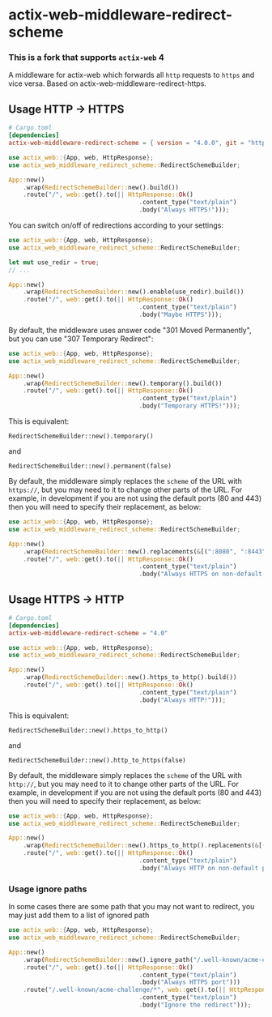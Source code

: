 # actix-web-middleware-redirect-scheme

### This is a fork that supports `actix-web` 4


A middleware for actix-web which forwards all `http` requests to `https` and vice versa. Based on actix-web-middleware-redirect-https.

## Usage HTTP -> HTTPS

```toml
# Cargo.toml
[dependencies]
actix-web-middleware-redirect-scheme = { version = "4.0.0", git = "https://github.com/AOx0/actix-web-middleware-redirect-scheme" }
```

```rust
use actix_web::{App, web, HttpResponse};
use actix_web_middleware_redirect_scheme::RedirectSchemeBuilder;

App::new()
    .wrap(RedirectSchemeBuilder::new().build())
    .route("/", web::get().to(|| HttpResponse::Ok()
                                    .content_type("text/plain")
                                    .body("Always HTTPS!")));
```

You can switch on/off of redirections according to your settings:

```rust
use actix_web::{App, web, HttpResponse};
use actix_web_middleware_redirect_scheme::RedirectSchemeBuilder;

let mut use_redir = true;
// ...

App::new()
    .wrap(RedirectSchemeBuilder::new().enable(use_redir).build())
    .route("/", web::get().to(|| HttpResponse::Ok()
                                    .content_type("text/plain")
                                    .body("Maybe HTTPS")));
```

By default, the middleware uses answer code "301 Moved Permanently", but you can use "307 Temporary Redirect":

```rust
use actix_web::{App, web, HttpResponse};
use actix_web_middleware_redirect_scheme::RedirectSchemeBuilder;

App::new()
    .wrap(RedirectSchemeBuilder::new().temporary().build())
    .route("/", web::get().to(|| HttpResponse::Ok()
                                    .content_type("text/plain")
                                    .body("Temporary HTTPS!")));
```

This is equivalent:

```ignore
RedirectSchemeBuilder::new().temporary()
```
and
```ignore
RedirectSchemeBuilder::new().permanent(false)
```

By default, the middleware simply replaces the `scheme` of the URL with `https://`, but you may need to it to change other parts of the URL.
For example, in development if you are not using the default ports (80 and 443) then you will need to specify their replacement, as below:

```rust
use actix_web::{App, web, HttpResponse};
use actix_web_middleware_redirect_scheme::RedirectSchemeBuilder;

App::new()
    .wrap(RedirectSchemeBuilder::new().replacements(&[(":8080", ":8443")]).build())
    .route("/", web::get().to(|| HttpResponse::Ok()
                                    .content_type("text/plain")
                                    .body("Always HTTPS on non-default ports!")));
```

## Usage HTTPS -> HTTP

```toml
# Cargo.toml
[dependencies]
actix-web-middleware-redirect-scheme = "4.0"
```

```rust
use actix_web::{App, web, HttpResponse};
use actix_web_middleware_redirect_scheme::RedirectSchemeBuilder;

App::new()
    .wrap(RedirectSchemeBuilder::new().https_to_http().build())
    .route("/", web::get().to(|| HttpResponse::Ok()
                                    .content_type("text/plain")
                                    .body("Always HTTP!")));
```

This is equivalent:

```ignore
RedirectSchemeBuilder::new().https_to_http()
```
and
```ignore
RedirectSchemeBuilder::new().http_to_https(false)
```

By default, the middleware simply replaces the `scheme` of the URL with `http://`, but you may need to it to change other parts of the URL.
For example, in development if you are not using the default ports (80 and 443) then you will need to specify their replacement, as below:

```rust
use actix_web::{App, web, HttpResponse};
use actix_web_middleware_redirect_scheme::RedirectSchemeBuilder;

App::new()
    .wrap(RedirectSchemeBuilder::new().https_to_http().replacements(&[(":8443", ":8080")]).build())
    .route("/", web::get().to(|| HttpResponse::Ok()
                                    .content_type("text/plain")
                                    .body("Always HTTP on non-default ports!")));
```



### Usage ignore paths

In some cases there are some path that you may not want to redirect,  you may just add them to a list of ignored path

```rust
use actix_web::{App, web, HttpResponse};
use actix_web_middleware_redirect_scheme::RedirectSchemeBuilder;

App::new()
    .wrap(RedirectSchemeBuilder::new().ignore_path("/.well-known/acme-challenge/").build())
    .route("/", web::get().to(|| HttpResponse::Ok()
                                    .content_type("text/plain")
                                    .body("Always HTTPS port")))
    .route("/.well-known/acme-challenge/*", web::get().to(|| HttpResponse::Ok()
                                    .content_type("text/plain")
                                    .body("Ignore the redirect")));
```
